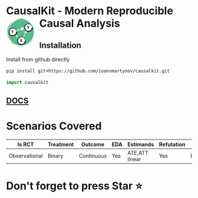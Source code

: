 # CausalKit - Modern Reproducible Causal Analysis <a href="https://ioannmartynov.github.io/CausalKit/"><img src="https://raw.githubusercontent.com/IoannMartynov/CausalKit/main/docs/_static/logo_big.svg" alt="CausalKit logo" width="80" style="float: left; margin-right: 10px;" /></a>


## Installation

Install from github directly

```bash
pip install git+https://github.com/ioannmartynov/causalkit.git
```

```python
import causalkit
```

## [DOCS](https://ioannmartynov.github.io/CausalKit/index.html)

# Scenarios Covered
| Is RCT        | Treatment | Outcome    | EDA | Estimands      | Refutation | Docs    |
|---------------|-----------|------------|-----|----------------|------------|---------|
| Observational | Binary    | Continuous | Yes | ATE,ATT linear | Yes        | Example |

# Don't forget to press Star ⭐️
